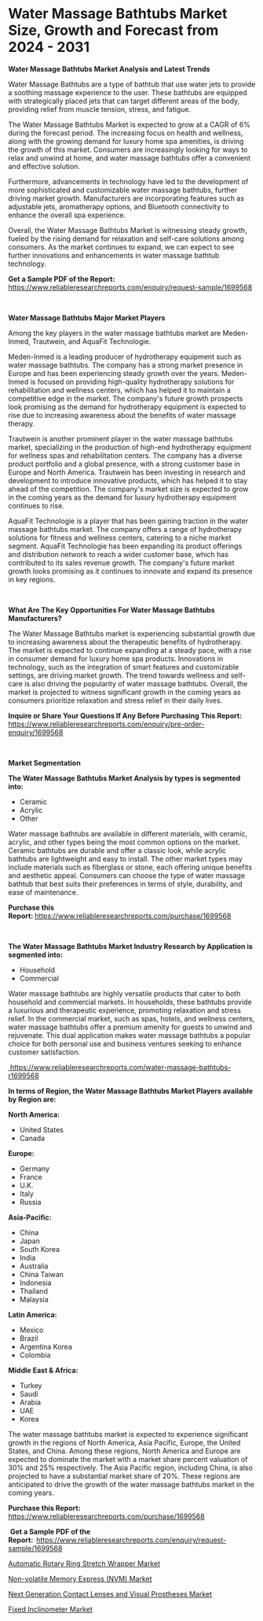 <p><h1>Water Massage Bathtubs Market Size, Growth and Forecast from 2024 - 2031</h1></p><p><strong>Water Massage Bathtubs Market Analysis and Latest Trends</strong></p>
<p><p>Water Massage Bathtubs are a type of bathtub that use water jets to provide a soothing massage experience to the user. These bathtubs are equipped with strategically placed jets that can target different areas of the body, providing relief from muscle tension, stress, and fatigue.</p><p>The Water Massage Bathtubs Market is expected to grow at a CAGR of 6% during the forecast period. The increasing focus on health and wellness, along with the growing demand for luxury home spa amenities, is driving the growth of this market. Consumers are increasingly looking for ways to relax and unwind at home, and water massage bathtubs offer a convenient and effective solution.</p><p>Furthermore, advancements in technology have led to the development of more sophisticated and customizable water massage bathtubs, further driving market growth. Manufacturers are incorporating features such as adjustable jets, aromatherapy options, and Bluetooth connectivity to enhance the overall spa experience.</p><p>Overall, the Water Massage Bathtubs Market is witnessing steady growth, fueled by the rising demand for relaxation and self-care solutions among consumers. As the market continues to expand, we can expect to see further innovations and enhancements in water massage bathtub technology.</p></p>
<p><strong>Get a Sample PDF of the Report:&nbsp;</strong> <a href="https://www.reliableresearchreports.com/enquiry/request-sample/1699568">https://www.reliableresearchreports.com/enquiry/request-sample/1699568</a></p>
<p>&nbsp;</p>
<p><strong>Water Massage Bathtubs Major Market Players</strong></p>
<p><p>Among the key players in the water massage bathtubs market are Meden-Inmed, Trautwein, and AquaFit Technologie. </p><p>Meden-Inmed is a leading producer of hydrotherapy equipment such as water massage bathtubs. The company has a strong market presence in Europe and has been experiencing steady growth over the years. Meden-Inmed is focused on providing high-quality hydrotherapy solutions for rehabilitation and wellness centers, which has helped it to maintain a competitive edge in the market. The company's future growth prospects look promising as the demand for hydrotherapy equipment is expected to rise due to increasing awareness about the benefits of water massage therapy.</p><p>Trautwein is another prominent player in the water massage bathtubs market, specializing in the production of high-end hydrotherapy equipment for wellness spas and rehabilitation centers. The company has a diverse product portfolio and a global presence, with a strong customer base in Europe and North America. Trautwein has been investing in research and development to introduce innovative products, which has helped it to stay ahead of the competition. The company's market size is expected to grow in the coming years as the demand for luxury hydrotherapy equipment continues to rise.</p><p>AquaFit Technologie is a player that has been gaining traction in the water massage bathtubs market. The company offers a range of hydrotherapy solutions for fitness and wellness centers, catering to a niche market segment. AquaFit Technologie has been expanding its product offerings and distribution network to reach a wider customer base, which has contributed to its sales revenue growth. The company's future market growth looks promising as it continues to innovate and expand its presence in key regions.</p></p>
<p>&nbsp;</p>
<p><strong>What Are The Key Opportunities For Water Massage Bathtubs Manufacturers?</strong></p>
<p><p>The Water Massage Bathtubs market is experiencing substantial growth due to increasing awareness about the therapeutic benefits of hydrotherapy. The market is expected to continue expanding at a steady pace, with a rise in consumer demand for luxury home spa products. Innovations in technology, such as the integration of smart features and customizable settings, are driving market growth. The trend towards wellness and self-care is also driving the popularity of water massage bathtubs. Overall, the market is projected to witness significant growth in the coming years as consumers prioritize relaxation and stress relief in their daily lives.</p></p>
<p><strong>Inquire or Share Your Questions If Any Before Purchasing This Report:</strong> <a href="https://www.reliableresearchreports.com/enquiry/pre-order-enquiry/1699568">https://www.reliableresearchreports.com/enquiry/pre-order-enquiry/1699568</a></p>
<p>&nbsp;</p>
<p><strong>Market Segmentation</strong></p>
<p><strong>The Water Massage Bathtubs Market Analysis by types is segmented into:</strong></p>
<p><ul><li>Ceramic</li><li>Acrylic</li><li>Other</li></ul></p>
<p><p>Water massage bathtubs are available in different materials, with ceramic, acrylic, and other types being the most common options on the market. Ceramic bathtubs are durable and offer a classic look, while acrylic bathtubs are lightweight and easy to install. The other market types may include materials such as fiberglass or stone, each offering unique benefits and aesthetic appeal. Consumers can choose the type of water massage bathtub that best suits their preferences in terms of style, durability, and ease of maintenance.</p></p>
<p><strong>Purchase this Report:&nbsp;</strong><a href="https://www.reliableresearchreports.com/purchase/1699568">https://www.reliableresearchreports.com/purchase/1699568</a></p>
<p>&nbsp;</p>
<p><strong>The Water Massage Bathtubs Market Industry Research by Application is segmented into:</strong></p>
<p><ul><li>Household</li><li>Commercial</li></ul></p>
<p><p>Water massage bathtubs are highly versatile products that cater to both household and commercial markets. In households, these bathtubs provide a luxurious and therapeutic experience, promoting relaxation and stress relief. In the commercial market, such as spas, hotels, and wellness centers, water massage bathtubs offer a premium amenity for guests to unwind and rejuvenate. This dual application makes water massage bathtubs a popular choice for both personal use and business ventures seeking to enhance customer satisfaction.</p></p>
<p><a href="https://www.reliableresearchreports.com/water-massage-bathtubs-r1699568">&nbsp;https://www.reliableresearchreports.com/water-massage-bathtubs-r1699568</a></p>
<p><strong>In terms of Region, the Water Massage Bathtubs Market Players available by Region are:</strong></p>
<p>
    <p> <strong> North America: </strong>
        <ul>
            <li>United States</li>
            <li>Canada</li>
        </ul>
        </p> 
    <p> <strong> Europe: </strong>
        <ul>
            <li>Germany</li>
            <li>France</li>
            <li>U.K.</li>
            <li>Italy</li>
            <li>Russia</li>
        </ul>
        </p> 
    <p> <strong> Asia-Pacific: </strong>
        <ul>
            <li>China</li>
            <li>Japan</li>
            <li>South Korea</li>
            <li>India</li>
            <li>Australia</li>
            <li>China Taiwan</li>
            <li>Indonesia</li>
            <li>Thailand</li>
            <li>Malaysia</li>
        </ul>
        </p> 
    <p> <strong> Latin America: </strong>
        <ul>
            <li>Mexico</li>
            <li>Brazil</li>
            <li>Argentina Korea</li>
            <li>Colombia</li>
        </ul>
        </p> 
    <p> <strong> Middle East & Africa: </strong>
        <ul>
            <li>Turkey</li>
            <li>Saudi</li>
            <li>Arabia</li>
            <li>UAE</li>
            <li>Korea</li>
        </ul>
    </p>
    </p>
<p><p>The water massage bathtubs market is expected to experience significant growth in the regions of North America, Asia Pacific, Europe, the United States, and China. Among these regions, North America and Europe are expected to dominate the market with a market share percent valuation of 30% and 25% respectively. The Asia Pacific region, including China, is also projected to have a substantial market share of 20%. These regions are anticipated to drive the growth of the water massage bathtubs market in the coming years.</p></p>
<p><strong>Purchase this Report: </strong><a href="https://www.reliableresearchreports.com/purchase/1699568">https://www.reliableresearchreports.com/purchase/1699568</a></p>
<p>&nbsp;<strong>Get a Sample PDF of the Report:&nbsp;&nbsp;</strong><a href="https://www.reliableresearchreports.com/enquiry/request-sample/1699568">https://www.reliableresearchreports.com/enquiry/request-sample/1699568</a></p>
<p><strong></strong></p>
<p><p><a href="https://www.linkedin.com/pulse/automatic-rotary-ring-stretch-wrapper-market-industry-trends-29r5f">Automatic Rotary Ring Stretch Wrapper Market</a></p><p><a href="https://github.com/tyleolden34345/Market-Research-Report-List-1/blob/main/non-volatile-memory-express-nvm-market.md">Non-volatile Memory Express (NVM) Market</a></p><p><a href="https://github.com/ferandochandle/Market-Research-Report-List-1/blob/main/next-generation-contact-lenses-and-visual-prostheses-market.md">Next Generation Contact Lenses and Visual Prostheses Market</a></p><p><a href="https://www.linkedin.com/pulse/fixed-inclinometer-market-growth-outlook-from-2024-2031-s35se">Fixed Inclinometer Market</a></p></p>